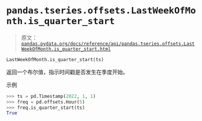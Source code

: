 # `pandas.tseries.offsets.LastWeekOfMonth.is_quarter_start`

> 原文：[`pandas.pydata.org/docs/reference/api/pandas.tseries.offsets.LastWeekOfMonth.is_quarter_start.html`](https://pandas.pydata.org/docs/reference/api/pandas.tseries.offsets.LastWeekOfMonth.is_quarter_start.html)

```py
LastWeekOfMonth.is_quarter_start(ts)
```

返回一个布尔值，指示时间戳是否发生在季度开始。

示例

```py
>>> ts = pd.Timestamp(2022, 1, 1)
>>> freq = pd.offsets.Hour(5)
>>> freq.is_quarter_start(ts)
True 
```
